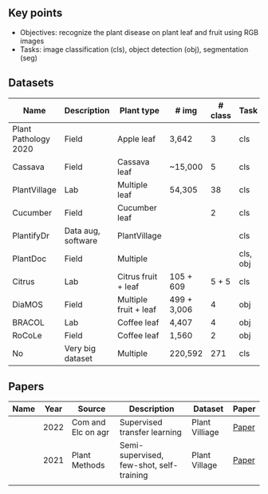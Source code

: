 ## Key points
* Objectives: recognize the plant disease on plant leaf and fruit using RGB images
* Tasks: image classification (cls), object detection (obj), segmentation (seg) 

## Datasets

| Name                 | Description        | Plant type            | # img       | # class | Task     | Paper                                                                                   | Dataset                                                                                 |
|----------------------|--------------------|-----------------------|-------------|---------|----------|-----------------------------------------------------------------------------------------|-----------------------------------------------------------------------------------------|
| Plant Pathology 2020 | Field              | Apple leaf            | 3,642       | 3       | cls      | [Paper](https://bsapubs.onlinelibrary.wiley.com/doi/pdfdirect/10.1002/aps3.11390)       | [Dataset](https://www.kaggle.com/competitions/plant-pathology-2020-fgvc7/data)          |
| Cassava              | Field              | Cassava leaf          | ~15,000     | 5       | cls      |                                                                                         | [Dataset](https://www.kaggle.com/competitions/cassava-leaf-disease-classification/data) |
| PlantVillage         | Lab                | Multiple leaf         | 54,305      | 38      | cls      | [Paper](https://arxiv.org/abs/1511.08060)                                               | [Dataset](https://github.com/spMohanty/PlantVillage-Dataset/tree/master/raw/color)      |
| Cucumber             | Field              | Cucumber leaf         |             | 2       | cls      |                                                                                         |[Dataset](https://www.kaggle.com/datasets/kareem3egm/cucumber-plant-diseases-dataset)|
| PlantifyDr           | Data aug, software | PlantVillage          |             |         | cls      |                                                                                         | [Dataset](https://www.kaggle.com/datasets/lavaman151/plantifydr-dataset)                |
| PlantDoc             | Field              | Multiple              |             |         | cls, obj | [Paper](https://dl.acm.org/doi/pdf/10.1145/3371158.3371196)                             | [Dataset](https://github.com/pratikkayal/PlantDoc-Dataset)                              |
| Citrus               | Lab                | Citrus fruit + leaf   | 105 + 609   | 5 + 5   | cls      | [Paper](https://www.sciencedirect.com/science/article/pii/S2352340919306948?via%3Dihub)                                                                               | [Dataset](https://data.mendeley.com/datasets/3f83gxmv57/2)                              |
| DiaMOS               | Field              | Multiple fruit + leaf | 499 + 3,006 | 4       | obj      | [Paper](https://doi.org/10.5281/zenodo.5557313)                                         | [Dataset](https://doi.org/10.5281/zenodo.5557313)                                       |
| BRACOL               | Lab                | Coffee leaf           | 4,407       | 4       | obj      | [Paper](https://arxiv.org/abs/1907.11561)                                               | [Dataset](https://data.mendeley.com/datasets/yy2k5y8mxg/1)                              |
| RoCoLe               | Field              | Coffee leaf           | 1,560       | 2       | obj      | [Paper](https://www.sciencedirect.com/science/article/pii/S2352340919307693?via%3Dihub) | [Dataset](https://data.mendeley.com/datasets/c5yvn32dzg/2)                              |
| No                   | Very big dataset   | Multiple              | 220,592     | 271     | cls      | [Paper](https://ieeexplore.ieee.org/stamp/stamp.jsp?arnumber=9325065&tag=1)             |No|


## Papers
| Name | Year | Source             | Description                              | Dataset         | Paper                                                                        |
|------|------|--------------------|------------------------------------------|-----------------|------------------------------------------------------------------------------|
|      | 2022 | Com and Elc on agr | Supervised transfer learning             | Plant Villiage  | [Paper](https://www.sciencedirect.com/science/article/pii/S0168169922000205) |
|      | 2021 | Plant Methods      | Semi-supervised, few-shot, self-training | Plant Village   | [Paper](https://link.springer.com/article/10.1186/s13007-021-00770-1)        |
|      |      |                    |                                          |                 |                                                                              |
